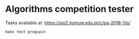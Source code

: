 # Algorithms competition tester

Tasks available at: https://sio2.mimuw.edu.pl/c/pa-2018-1/p/

```
make test prog=pin
```
